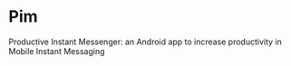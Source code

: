 # Pim
Productive Instant Messenger: an Android app to increase productivity in Mobile Instant Messaging
